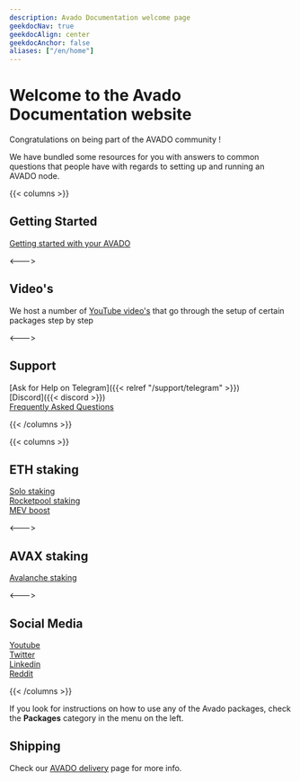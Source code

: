 ```yaml
---
description: Avado Documentation welcome page
geekdocNav: true
geekdocAlign: center
geekdocAnchor: false
aliases: ["/en/home"]
---
```


# Welcome to the Avado Documentation website

Congratulations on being part of the AVADO community !

We have bundled some resources for you with answers to common questions that people have with regards to setting up and running an AVADO node.



{{< columns >}}

## Getting Started

[Getting started with your AVADO](getting-started)

<--->

## Video's

We host a number of [YouTube video's](https://www.youtube.com/avadocloud) that go through the setup of certain packages step by step

<--->

## Support

[Ask for Help on Telegram]({{< relref "/support/telegram" >}})  
[Discord]({{< discord >}})  
[Frequently Asked Questions](/faq)  


{{< /columns >}}


{{< columns >}}


## ETH staking

[Solo staking](/earn/ethereum/)  
[Rocketpool staking](/earn/ethereum/#rocket-pool)  
[MEV boost](/packages/mev-boost/)

<--->

## AVAX staking

[Avalanche staking](/earn/avalanche/)

<--->
## Social Media

[Youtube](https://www.youtube.com/@avadocloud)  
[Twitter](https://twitter.com/AvadoCloud)  
[Linkedin](https://www.linkedin.com/company/avadocloud/?viewAsMember=true)  
[Reddit](https://www.reddit.com/r/AVADO/)

{{< /columns >}}


If you look for instructions on how to use any of the Avado packages, check the **Packages** category in the menu on the left.



## Shipping

Check our [AVADO delivery](/support/delivery) page for more info.

